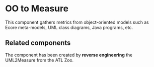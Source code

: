 
# OO to Measure

This component gathers metrics from object-oriented models such as 
Ecore meta-models, UML class diagrams, Java programs, etc.


## Related components

The component has been created by **reverse engineering** the UML2Measure
from the ATL Zoo. 